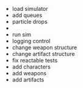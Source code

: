 - load simulator
- add queues
- particle drops
-
- run sim
- logging control
- change weapon structure
- change artifact structure
- fix reactable tests
- add characters
- add weapons
- add artifacts

